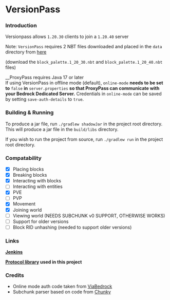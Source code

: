 # VersionPass

### Introduction

Versionpass allows `1.20.30` clients to join a `1.20.40` server

Note: `VersionPass` requires 2 NBT files downloaded and placed in the `data` directory from [here](https://github.com/GeyserMC/Geyser/tree/master/core/src/main/resources/bedrock)

(download the `block_palette.1_20_30.nbt` and `block_palette.1_20_40.nbt` files)

__ProxyPass requires  Java 17 or later<br>
If using VersionPass in offline mode (default), `online-mode` __needs to be set to__ `false` __in__ `server.properties` __so that ProxyPass can communicate with your Bedrock Dedicated Server.__
Credentials in `online-mode` can be saved by setting `save-auth-details` to `true`.

### Building & Running
To produce a jar file, run `./gradlew shadowJar` in the project root directory. This will produce a jar file in the `build/libs` directory.

If you wish to run the project from source, run `./gradlew run` in the project root directory.

### Compatability
- [x] Placing blocks
- [x] Breaking blocks
- [x] Interacting with blocks
- [ ] Interacting with entities
- [x] PVE
- [ ] PVP
- [x] Movement
- [x] Joining world
- [ ] Viewing world (NEEDS SUBCHUNK v0 SUPPORT, OTHERWISE WORKS)
- [ ] Support for older versions
- [ ] Block RID unhashing (needed to support older versions)

### Links

__[Jenkins](https://ci.opencollab.dev/job/NukkitX/job/ProxyPass/job/master/)__

__[Protocol library](https://github.com/CloudburstMC/Protocol) used in this project__

### Credits
- Online mode auth code taken from [ViaBedrock](https://github.com/RaphiMC/ViaBedrock/tree/main)
- Subchunk parser based on code from [Chunky](https://github.com/WaterdogPE/Chunky)
